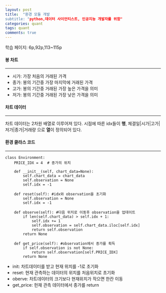 ```yaml
---
layout: post
title:  "환경 모듈 개발
subtitle: "python,데이터 사이언티스트, 인공지능 개발자를 위함"
categories: quant
tags: quant
comments: true
---
```

학습 페이지: 6p,92p,113~115p 

#### 봉 차트
---
+ 시가: 가장 처음의 거래된 가격
+ 종가: 봉의 기간중 가장 마지막에 거래된 가격
+ 고가: 봉의 기간중 거래된 가장 높은 가격을 의미
+ 저가: 봉의 기간중 거래된 가장 낮은 가격을 의미

#### 차트 데이터
---
차트 데이터는 2차원 배열로 이루어져 있다.
시점에 따른 idx들이 **행**, 체결일|시가|고가|저가|종가|거래량 으로 **열**이 정의되어 있다.

#### 환경 클라스 코드
---
~~~
class Environment:
    PRICE_IDX = 4  # 종가의 위치

    def __init__(self, chart_data=None):
        self.chart_data = chart_data
        self.observation = None
        self.idx = -1

    def reset(self): #idx와 observation을 초기화
        self.observation = None
        self.idx = -1

    def observe(self): #다음 위치로 이동후 observation을 업데이트
        if len(self.chart_data) > self.idx + 1:
            self.idx += 1
            self.observation = self.chart_data.iloc[self.idx]
            return self.observation
        return None

    def get_price(self): #observation에서 종가를 흭득
        if self.observation is not None:
            return self.observation[self.PRICE_IDX]
        return None

~~~

+ init: 차트데이터를 받고 현재 위치를 -1로 초기화
+ reset: 현재 관측하는 데이터의 위치를 처음위치로 초기화
+ oberve: 차트데이터의 크기보다 현재위치가 작으면 한칸 이동
+ get_price: 헌재 관측 데이터에서 종가를 return 